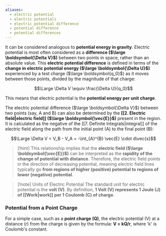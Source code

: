 ```yaml
---
aliases:
  - electric potential
  - electric potentials
  - electric potential difference
  - potential difference
  - potential differences
---
```

It can be considered analogous to **potential energy in gravity**.
Electric potential is most often considered as a **difference ($\large \boldsymbol{\Delta V}$)** between two points in space, rather than an absolute value. 
This **electric potential difference** is defined in terms of the **change in electric potential energy ($\large \boldsymbol{\Delta U}$)** experienced by a test charge ($\large \boldsymbol{q_0}$) as it moves between those points, divided by the magnitude of that charge:

$$\Large \Delta V \equiv \frac{\Delta U}{q_0}$$

This means that electric potential is the **potential energy per unit charge**.

The electric potential difference ($\large \boldsymbol{\Delta V}$) between two points (say, A and B) can also be determined by the **[[2. Electric field|electric field]] ($\large \boldsymbol{\vec{E}}$)** present in the region. It is calculated as the negative of the [[7. Definite Integrals|integral]] of the electric field along the path from the initial point (A) to the final point (B):

$$\Large \Delta V = V_B - V_A = -\int_{A}^{B} \vec{E} \cdot d\vec{s}$$

> [!hint]
> This relationship implies that the **electric field ($\large \boldsymbol{\vec{E}}$)** can be interpreted as the **rapidity of the change of potential with distance**. Therefore, the electric field points in the direction of decreasing potential, meaning electric field lines typically go **from regions of higher (positive) potential to regions of lower (negative) potential**.

> [!note] Units of Electric Potential
> The standard unit for electric potential is the **volt (V)**. By definition, **1 Volt (V) represents 1 Joule (J) of [[Work|work]] per 1 Coulomb (C) of charge**.


### Potential from a Point Charge 

For a simple case, such as a **point charge (Q)**, the electric potential (V) at a distance (r) from the charge is given by the formula: **V = kQ/r**, where 'k' is Coulomb's constant.

